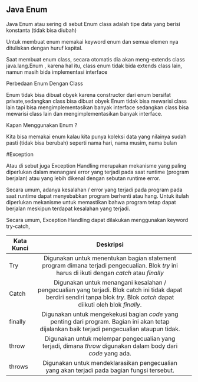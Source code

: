 ## Java Enum
Java Enum atau sering di sebut Enum class adalah tipe data yang berisi  konstanta (tidak bisa diubah)

Untuk membuat enum memakai keyword enum dan semua elemen nya dituliskan dengan huruf kapital.

Saat membuat enum class, secara otomatis dia akan meng-extends class java.lang.Enum , karena hal itu, class enum tidak bida extends class lain, namun masih bida implementasi interface

Perbedaan Enum Dengan Class

Enum tidak bisa dibuat obyek karena constructor dari enum bersifat private,sedangkan class bisa dibuat obyek
Enum tidak bisa mewarisi class lain tapi bisa mengimplementasikan banyak interface sedangkan class bisa mewarisi class lain dan mengimplementasikan banyak interface.

Kapan Menggunakan Enum ?

Kita bisa memakai enum kalau kita punya  koleksi data yang nilainya sudah pasti (tidak bisa berubah) seperti nama hari, nama musim, nama bulan

#Exception

Atau di sebut juga Exception Handling merupakan mekanisme yang paling diperlukan dalam menangani error yang terjadi pada saat runtime (program berjalan) atau yang lebih dikenal dengan sebutan runtime error.

Secara umum, adanya kesalahan / error yang terjadi pada program pada saat runtime dapat menyebabkan program berhenti atau hang. Untuk itulah diperlukan mekanisme untuk memastikan bahwa program tetap dapat berjalan meskipun terdapat kesalahan yang terjadi.

Secara umum, Exception Handling dapat dilakukan menggunakan keyword try-catch,

| Kata Kunci    | Deskripsi     | |
| ------------- |:-------------:| -----:|
| Try      | Digunakan untuk menentukan bagian statement program dimana terjadi pengecualian. Blok *try* ini harus di ikuti dengan *catch* atau *finally*      |   |
| Catch| Digunakan untuk menangani kesalahan / pengecualian yang terjadi. Blok catch ini tidak dapat berdiri sendiri tanpa blok *try*. Blok *catch* dapat diikuti oleh blok *finally*.| |
|finally | Digunakan untuk mengekekusi bagian *code* yang penting dari program. Bagian ini akan tetap dijalankan baik terjadi pengecualian ataupun tidak. |
|throw| Digunakan untuk melempar pengecualian yang terjadi, dimana *throw* digunakan dalam body dari *code* yang ada.|
|throws| Digunakan untuk mendeklarasikan pengecualian yang akan terjadi pada bagian fungsi tersebut. |
